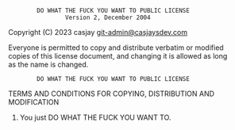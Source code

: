             DO WHAT THE FUCK YOU WANT TO PUBLIC LICENSE  
                    Version 2, December 2004  

 Copyright (C) 2023 casjay <git-admin@casjaysdev.com>  
  
 Everyone is permitted to copy and distribute verbatim or modified  
 copies of this license document, and changing it is allowed as long  
 as the name is changed.  
  
            DO WHAT THE FUCK YOU WANT TO PUBLIC LICENSE  
   TERMS AND CONDITIONS FOR COPYING, DISTRIBUTION AND MODIFICATION  
  
  1. You just DO WHAT THE FUCK YOU WANT TO.  

